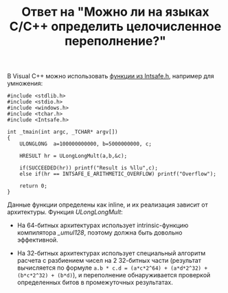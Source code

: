 ﻿---
title: "Ответ на \"Можно ли на языках C/C++ определить целочисленное переполнение?\""
se.owner.user_id: 240512
se.owner.display_name: "MSDN.WhiteKnight"
se.owner.link: "https://ru.stackoverflow.com/users/240512/msdn-whiteknight"
se.answer_id: 797965
se.question_id: 513736
se.post_type: answer
se.score: 1
se.is_accepted: False
---
<p>В Visual C++ можно использовать <a href="https://msdn.microsoft.com/en-us/library/windows/desktop/ff516460%28v=vs.85%29.aspx?f=255&amp;MSPPError=-2147217396" rel="nofollow noreferrer">функции из Intsafe.h</a>, например для умножения:</p>

<pre><code>#include &lt;stdlib.h&gt;
#include &lt;stdio.h&gt;
#include &lt;windows.h&gt;
#include &lt;tchar.h&gt;
#include &lt;Intsafe.h&gt;

int _tmain(int argc, _TCHAR* argv[])
{
    ULONGLONG  a=100000000000, b=5000000000, c;

    HRESULT hr = ULongLongMult(a,b,&amp;c);

    if(SUCCEEDED(hr)) printf("Result is %llu",c);
    else if(hr == INTSAFE_E_ARITHMETIC_OVERFLOW) printf("Overflow");        

    return 0;
}
</code></pre>

<p>Данные функции определены как inline, и их реализация зависит от архитектуры. Функция <em>ULongLongMult</em>:</p>

<ul>
<li><p>На 64-битных архитектурах использует intrinsic-функцию компилятора <em>_umul128</em>, поэтому должна быть довольно эффективной.</p></li>
<li><p>На 32-битных архитектурах использует специальный алгоритм расчета с разбиением чисел на 2 32-битных части (результат вычисляется по формуле <code>a.b * c.d = (a*c*2^64) + (a*d*2^32) + (b*c*2^32) + (b*d)</code>), и переполнение обнаруживается проверкой определенных битов в промежуточных результатах.</p></li>
</ul>
